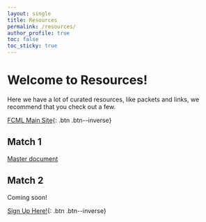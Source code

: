 ```yaml
---
layout: single
title: Resources
permalink: /resources/
author_profile: true
toc: false
toc_sticky: true
---
```

# Welcome to Resources!
Here we have a lot of curated resources, like packets and links, we recommend that you check out a few.

[FCML Main Site](https://fcmath.org){: .btn .btn--inverse}
## Match 1
[Master document](https://google.com)
## Match 2
Coming soon!

[Sign Up Here!](https://forms.gle/vz2eMdKoADLYfD3q6){: .btn .btn--inverse}